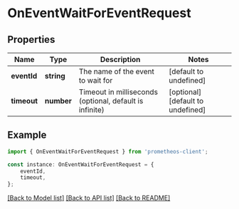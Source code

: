 # OnEventWaitForEventRequest


## Properties

Name | Type | Description | Notes
------------ | ------------- | ------------- | -------------
**eventId** | **string** | The name of the event to wait for | [default to undefined]
**timeout** | **number** | Timeout in milliseconds (optional, default is infinite) | [optional] [default to undefined]

## Example

```typescript
import { OnEventWaitForEventRequest } from 'prometheos-client';

const instance: OnEventWaitForEventRequest = {
    eventId,
    timeout,
};
```

[[Back to Model list]](../README.md#documentation-for-models) [[Back to API list]](../README.md#documentation-for-api-endpoints) [[Back to README]](../README.md)
